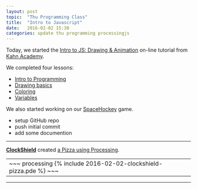 ```yaml
---
layout: post
topic:  "Thu Programming Class"
title:  "Intro to Javascript"
date:   2016-02-02 15:30
categories: update thu programming processingjs
---
```


Today, we started the [Intro to JS: Drawing & Animation] on-line tutorial from [Kahn Academy].

We completed four lessons:

- [Intro to Programming](https://www.khanacademy.org/computing/computer-programming/programming/intro-to-programming/v/programming-intro)
- [Drawing basics](https://www.khanacademy.org/computing/computer-programming/programming/drawing-basics/p/making-drawings-with-code)
- [Coloring](https://www.khanacademy.org/computing/computer-programming/programming/coloring/p/coloring-with-code)
- [Variables](https://www.khanacademy.org/computing/computer-programming/programming/variables/p/intro-to-variables)

We also started working on our [SpaceHockey] game.

- setup GitHub repo
- push initial commit
- add some documention

---

**[ClockShield]** created [a Pizza using Processing](/assets/2016-02-02-clockshield-pizza.pde).

<table>
<tr>
<td markdown="1" style="vertical-align: top;">
~~~ processing
{% include 2016-02-02-clockshield-pizza.pde %}
~~~
</td>
<td style="vertical-align: top;">
<canvas data-processing-sources="/assets/2016-02-02-clockshield-pizza.pde"></canvas>
</td>
</tr>
</table>

---

[Intro to JS: Drawing & Animation]: https://www.khanacademy.org/computing/computer-programming/programming
[SpaceHockey]:                      https://github.com/golden-garage/SpaceHockey
[Kahn Academy]:                     https://www.khanacademy.org/

[ClockShield]:                      http://clockshield.github.io/
